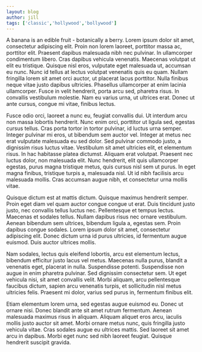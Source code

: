 ```yaml
---
layout: blog 
author: jill
tags: ['classic','hollywood','bollywood'] 
--- 
```


A banana is an edible fruit - botanically a berry. 
Lorem ipsum dolor sit amet, consectetur adipiscing elit. Proin non lorem laoreet, porttitor massa ac, porttitor elit. Praesent dapibus malesuada nibh nec pulvinar. In ullamcorper condimentum libero. Cras dapibus vehicula venenatis. Maecenas volutpat ut elit eu tristique. Quisque nisl eros, vulputate eget malesuada ut, accumsan eu nunc. Nunc id tellus at lectus volutpat venenatis quis eu quam. Nullam fringilla lorem sit amet orci auctor, ut placerat lacus porttitor. Nulla finibus neque vitae justo dapibus ultricies. Phasellus ullamcorper at enim lacinia ullamcorper. Fusce in velit hendrerit, porta arcu sed, pharetra risus. In convallis vestibulum molestie. Nam eu varius urna, ut ultrices erat. Donec ut ante cursus, congue mi vitae, finibus lectus.

Fusce odio orci, laoreet a nunc eu, feugiat convallis dui. Ut interdum arcu non massa lobortis hendrerit. Nunc enim orci, porttitor ut ligula sed, egestas cursus tellus. Cras porta tortor in tortor pulvinar, id luctus urna semper. Integer pulvinar mi eros, ut bibendum sem auctor vel. Integer at metus nec erat vulputate malesuada eu sed dolor. Sed pulvinar commodo justo, a dignissim risus luctus vitae. Vestibulum sit amet ultricies elit, et elementum risus. In hac habitasse platea dictumst. Aliquam erat volutpat. Praesent nec luctus dolor, non malesuada elit. Nunc hendrerit, elit quis ullamcorper egestas, purus magna tristique metus, quis cursus nisl sem ut purus. In eget magna finibus, tristique turpis a, malesuada nisl. Ut id nibh facilisis arcu malesuada mollis. Cras accumsan augue nibh, et consectetur urna mollis vitae.

Quisque dictum est at mattis dictum. Quisque maximus hendrerit semper. Proin eget diam vel quam auctor congue congue ut erat. Duis tincidunt justo justo, nec convallis tellus luctus nec. Pellentesque et tempus lectus. Maecenas et sodales tellus. Nullam dapibus risus nec ornare vestibulum. Aenean bibendum sem ultrices, bibendum ligula a, egestas sem. Proin dapibus congue sodales. Lorem ipsum dolor sit amet, consectetur adipiscing elit. Donec dictum urna id purus ultricies, id fermentum augue euismod. Duis auctor ultrices mollis.

Nam sodales, lectus quis eleifend lobortis, arcu est elementum lectus, bibendum efficitur justo lacus vel metus. Maecenas nulla purus, blandit a venenatis eget, placerat in nulla. Suspendisse potenti. Suspendisse non augue in enim pharetra pulvinar. Sed dignissim consectetur sem. Ut eget vehicula nisi, sit amet convallis velit. Morbi aliquam, arcu pellentesque faucibus dictum, sapien arcu venenatis turpis, et sollicitudin nisl metus ultricies felis. Praesent mi dolor, varius sed purus in, fermentum finibus elit.

Etiam elementum lorem urna, sed egestas augue euismod eu. Donec ut ornare nisi. Donec blandit ante sit amet rutrum fermentum. Aenean malesuada maximus risus in aliquam. Aliquam aliquet eros arcu, iaculis mollis justo auctor sit amet. Morbi ornare metus nunc, quis fringilla justo vehicula vitae. Cras sodales augue eu ultrices mattis. Sed laoreet sit amet arcu in dapibus. Morbi eget nunc sed nibh laoreet feugiat. Quisque hendrerit suscipit gravida.